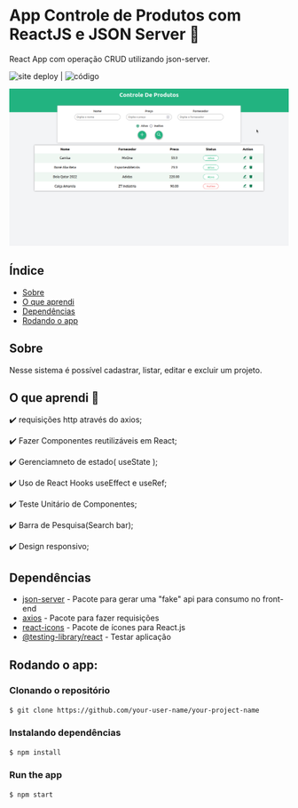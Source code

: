 # App Controle de Produtos com ReactJS e JSON Server :rocket:

React App com operação CRUD utilizando json-server.

![site deploy](https://appcontroleprodutos.netlify.app) | ![código](https://github.com/alessandradocouto/app-controle-de-produtos-reactjs)

![crud com form e table para visualziar produtos](https://github.com/alessandradocouto/controle-produtos/blob/master/src/assets/app-crud-react.png)



## Índice
- [Sobre](https://github.com/alessandradocouto/app-controle-de-produtos-reactjs#sobre)
- [O que aprendi](https://github.com/alessandradocouto/app-controle-de-produtos-reactjs#o-que-aprendi-dart)
- [Dependências](https://github.com/alessandradocouto/app-controle-de-produtos-reactjs#dependências)
- [Rodando o app](https://github.com/alessandradocouto/app-controle-de-produtos-reactjs#rodando-o-app)


## Sobre

Nesse sistema é possível cadastrar, listar, editar e excluir um projeto.


## O que aprendi :dart:

:heavy_check_mark: requisições http através do axios;

:heavy_check_mark: Fazer Componentes reutilizáveis em React;

:heavy_check_mark: Gerenciamneto de estado( useState );

:heavy_check_mark: Uso de React Hooks useEffect e useRef;

:heavy_check_mark: Teste Unitário de Componentes;

:heavy_check_mark: Barra de Pesquisa(Search bar);

:heavy_check_mark: Design responsivo;




## Dependências

- [json-server](https://www.npmjs.com/package/json-server) - Pacote para gerar uma "fake" api para consumo no front-end
- [axios](https://www.npmjs.com/package/axios) - Pacote para fazer requisições
- [react-icons](https://www.npmjs.com/package/react-icons) - Pacote de ícones para React.js
- [@testing-library/react](https://www.npmjs.com/package/@testing-library/react) - Testar aplicação


## Rodando o app:

### Clonando o repositório
`$ git clone https://github.com/your-user-name/your-project-name`

### Instalando dependências
`$ npm install`

### Run the app
`$ npm start`